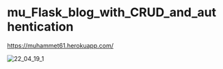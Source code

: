 # mu_Flask_blog_with_CRUD_and_authentication

https://muhammet61.herokuapp.com/

![22_04_19_1](https://user-images.githubusercontent.com/73366454/164036916-ab14da2f-99aa-45e8-a3cb-d94559868887.png)
